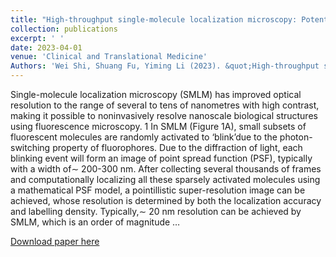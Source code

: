 ```yaml
---
title: "High‐throughput single‐molecule localization microscopy: Potential clinical applications"
collection: publications
excerpt: ' '
date: 2023-04-01
venue: 'Clinical and Translational Medicine'
Authors: 'Wei Shi, Shuang Fu, Yiming Li (2023). &quot;High‐throughput single‐molecule localization microscopy: Potential clinical applications &quot; <i>Clinical and Translational Medicine</i> '
---
```

Single-molecule localization microscopy (SMLM) has improved optical resolution to the range of several to tens of nanometres with high contrast, making it possible to noninvasively resolve nanoscale biological structures using fluorescence microscopy. 1 In SMLM (Figure 1A), small subsets of fluorescent molecules are randomly activated to ‘blink’due to the photon-switching property of fluorophores. Due to the diffraction of light, each blinking event will form an image of point spread function (PSF), typically with a width of∼ 200-300 nm. After collecting several thousands of frames and computationally localizing all these sparsely activated molecules using a mathematical PSF model, a pointillistic super-resolution image can be achieved, whose resolution is determined by both the localization accuracy and labelling density. Typically,∼ 20 nm resolution can be achieved by SMLM, which is an order of magnitude …

[Download paper here](https://www.ncbi.nlm.nih.gov/pmc/articles/PMC10126310/)
